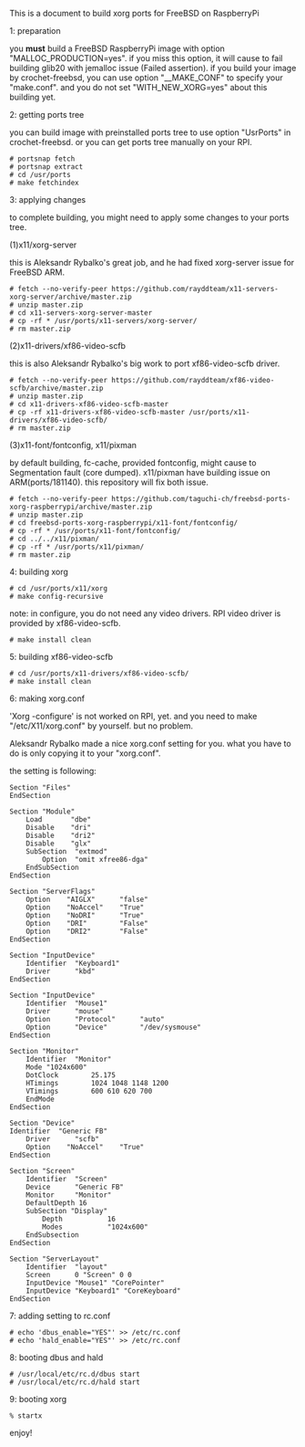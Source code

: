 This is a document to build xorg ports for FreeBSD on RaspberryPi 

1: preparation

you **must** build a FreeBSD RaspberryPi image with option
 "MALLOC_PRODUCTION=yes". if you miss this option, it will
 cause to fail building glib20 with jemalloc issue (Failed
 assertion). if you build your image by crochet-freebsd,
 you can use option "__MAKE_CONF" to specify your "make.conf".
 and you do not set "WITH_NEW_XORG=yes" about this building yet.

2: getting ports tree

you can build image with preinstalled ports tree to use option
 "UsrPorts" in crochet-freebsd. or you can get ports tree manually
 on your RPI.

    # portsnap fetch 
    # portsnap extract 
    # cd /usr/ports 
    # make fetchindex 

3: applying changes

to complete building, you might need to apply some changes to your
 ports tree.

(1)x11/xorg-server

this is Aleksandr Rybalko's great job, and he had fixed xorg-server
 issue for FreeBSD ARM.

    # fetch --no-verify-peer https://github.com/rayddteam/x11-servers-xorg-server/archive/master.zip 
    # unzip master.zip 
    # cd x11-servers-xorg-server-master 
    # cp -rf * /usr/ports/x11-servers/xorg-server/
    # rm master.zip 

(2)x11-drivers/xf86-video-scfb

this is also Aleksandr Rybalko's big work to port xf86-video-scfb driver.

    # fetch --no-verify-peer https://github.com/rayddteam/xf86-video-scfb/archive/master.zip 
    # unzip master.zip 
    # cd x11-drivers-xf86-video-scfb-master 
    # cp -rf x11-drivers-xf86-video-scfb-master /usr/ports/x11-drivers/xf86-video-scfb/
    # rm master.zip

(3)x11-font/fontconfig, x11/pixman

by default building, fc-cache, provided fontconfig, might cause to
 Segmentation fault (core dumped). x11/pixman have building issue
 on ARM(ports/181140).
 this repository will fix both issue.

    # fetch --no-verify-peer https://github.com/taguchi-ch/freebsd-ports-xorg-raspberrypi/archive/master.zip 
    # unzip master.zip 
    # cd freebsd-ports-xorg-raspberrypi/x11-font/fontconfig/  
    # cp -rf * /usr/ports/x11-font/fontconfig/ 
    # cd ../../x11/pixman/ 
    # cp -rf * /usr/ports/x11/pixman/ 
    # rm master.zip 

4: building xorg 

    # cd /usr/ports/x11/xorg 
    # make config-recursive 

note: in configure, you do not need any video drivers. RPI video
 driver is provided by xf86-video-scfb. 

    # make install clean  

5: building xf86-video-scfb

    # cd /usr/ports/x11-drivers/xf86-video-scfb/
    # make install clean

6: making xorg.conf

'Xorg -configure' is not worked on RPI, yet. and you need to make
 "/etc/X11/xorg.conf" by yourself. but no problem.

Aleksandr Rybalko made a nice xorg.conf setting for you. what you
 have to do is only copying it to your "xorg.conf". 

the setting is following: 

    Section "Files" 
    EndSection 

    Section "Module" 
        Load       "dbe" 
        Disable    "dri" 
        Disable    "dri2" 
        Disable    "glx" 
        SubSection  "extmod" 
            Option  "omit xfree86-dga" 
        EndSubSection 
    EndSection 

    Section "ServerFlags" 
        Option    "AIGLX"      "false" 
        Option    "NoAccel"    "True" 
        Option    "NoDRI"      "True" 
        Option    "DRI"        "False" 
        Option    "DRI2"       "False" 
    EndSection 

    Section "InputDevice" 
        Identifier  "Keyboard1" 
        Driver      "kbd" 
    EndSection 

    Section "InputDevice" 
        Identifier  "Mouse1" 
        Driver      "mouse" 
        Option      "Protocol"      "auto" 
        Option      "Device"        "/dev/sysmouse" 
    EndSection 

    Section "Monitor" 
        Identifier  "Monitor" 
        Mode "1024x600" 
        DotClock        25.175 
        HTimings        1024 1048 1148 1200 
        VTimings        600 610 620 700 
        EndMode 
    EndSection 

    Section "Device" 
    Identifier  "Generic FB" 
        Driver      "scfb" 
        Option    "NoAccel"    "True" 
    EndSection 

    Section "Screen" 
        Identifier  "Screen" 
        Device      "Generic FB" 
        Monitor     "Monitor" 
        DefaultDepth 16 
        SubSection "Display" 
            Depth           16 
            Modes           "1024x600" 
        EndSubsection 
    EndSection 

    Section "ServerLayout" 
        Identifier  "layout" 
        Screen      0 "Screen" 0 0 
        InputDevice "Mouse1" "CorePointer" 
        InputDevice "Keyboard1" "CoreKeyboard" 
    EndSection 

7: adding setting to rc.conf

    # echo 'dbus_enable="YES"' >> /etc/rc.conf 
    # echo 'hald_enable="YES"' >> /etc/rc.conf 

8: booting dbus and hald

    # /usr/local/etc/rc.d/dbus start 
    # /usr/local/etc/rc.d/hald start 

9: booting xorg

    % startx 

enjoy!
